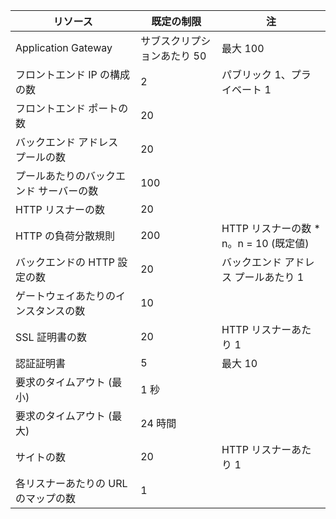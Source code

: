 | リソース | 既定の制限 | 注 |
| --- | --- | --- |
| Application Gateway |サブスクリプションあたり 50 | 最大 100 |
| フロントエンド IP の構成の数 |2 |パブリック 1、プライベート 1 |
| フロントエンド ポートの数 |20 | |
| バックエンド アドレス プールの数 |20 | |
| プールあたりのバックエンド サーバーの数 |100 | |
| HTTP リスナーの数 |20 | |
| HTTP の負荷分散規則 |200 |HTTP リスナーの数 * n。n = 10 (既定値) |
| バックエンドの HTTP 設定の数 |20 |バックエンド アドレス プールあたり 1 |
| ゲートウェイあたりのインスタンスの数 |10 | |
| SSL 証明書の数 |20 |HTTP リスナーあたり 1 |
| 認証証明書 |5 | 最大 10 |
| 要求のタイムアウト (最小) |1 秒 | |
| 要求のタイムアウト (最大) |24 時間 | |
| サイトの数 |20 |HTTP リスナーあたり 1 |
| 各リスナーあたりの URL のマップの数 |1 | |

